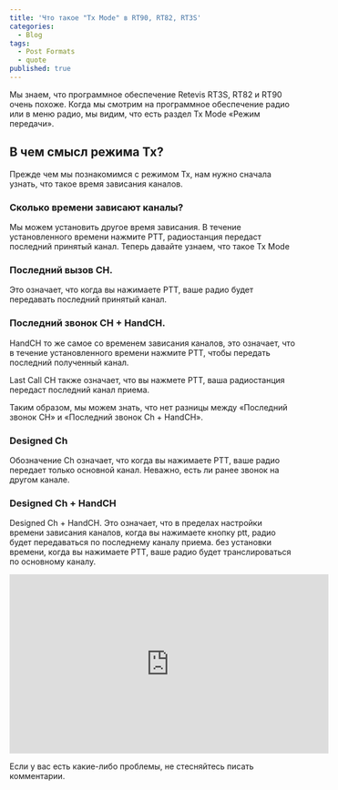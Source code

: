 ```yaml
---
title: 'Что такое "Tx Mode" в RT90, RT82, RT3S'
categories:
  - Blog
tags:
  - Post Formats
  - quote
published: true
---
```

Мы знаем, что программное обеспечение Retevis RT3S, RT82 и RT90 очень похоже. Когда мы смотрим на программное обеспечение радио или в меню радио, мы видим, что есть раздел Tx Mode «Режим передачи».

## В чем смысл режима Tx?

Прежде чем мы познакомимся с режимом Tx, нам нужно сначала узнать, что такое время зависания каналов.

### Сколько времени зависают каналы?

Мы можем установить другое время зависания. В течение установленного времени нажмите PTT, радиостанция передаст последний принятый канал. Теперь давайте узнаем, что такое Tx Mode

### Последний вызов CH.

Это означает, что когда вы нажимаете PTT, ваше радио будет передавать последний принятый канал.

### Последний звонок CH + HandCH.

HandCH то же самое со временем зависания каналов, это означает, что в течение установленного времени нажмите PTT, чтобы передать последний полученный канал.

Last Call CH также означает, что вы нажмете PTT, ваша радиостанция передаст последний канал приема.

Таким образом, мы можем знать, что нет разницы между «Последний звонок CH» и «Последний звонок Ch + HandCH».

### Designed Ch

Обозначение Ch означает, что когда вы нажимаете PTT, ваше радио передает только основной канал. Неважно, есть ли ранее звонок на другом канале.

### Designed Ch + HandCH

Designed Ch + HandCH. Это означает, что в пределах настройки времени зависания каналов, когда вы нажимаете кнопку ptt, радио будет передаваться по последнему каналу приема. без установки времени, когда вы нажимаете PTT, ваше радио будет транслироваться по основному каналу.

<iframe width="560" height="315" src="https://www.youtube.com/embed/P3S_5Udfk_g" frameborder="0" allow="accelerometer; autoplay; encrypted-media; gyroscope; picture-in-picture" allowfullscreen></iframe>

Если у вас есть какие-либо проблемы, не стесняйтесь писать комментарии.
